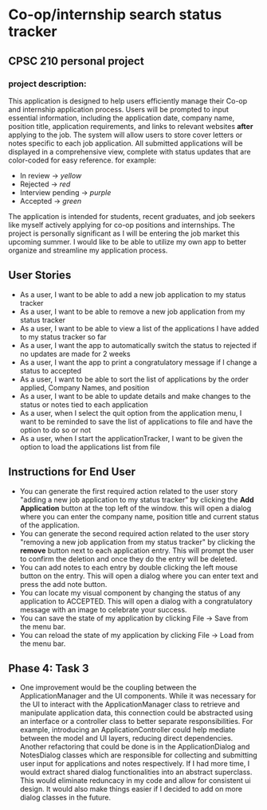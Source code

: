 # Co-op/internship search status tracker

## CPSC 210 personal project

### project description: 

This application is designed to help users efficiently manage their Co-op and internship application process.
Users will be prompted to input essential information, including the application date, company name, position
title, application requirements, and links to relevant websites **after** applying to the job. The system will 
allow users to store cover letters or notes specific to each job application. 
All submitted applications will be displayed in a comprehensive view, complete with status updates that are
color-coded for easy reference. for example: 
- In review -> *yellow*
- Rejected  -> *red*
- Interview pending -> *purple*
- Accepted  -> *green*

The application is intended for students, recent graduates, and job seekers like myself actively applying for 
co-op positions and internships. The project is personally significant as I will be entering the job market
this upcoming summer. I would like to be able to utilize my own app to better organize and streamline my
application process. 

## User Stories

- As a user, I want to be able to add a new job application to my status tracker
- As a user, I want to be able to remove a new job application from my status tracker 
- As a user, I want to be able to view a list of the applications I have added to my status tracker so far 
- As a user, I want the app to automatically switch the status to rejected if no updates are made for 2 weeks
- As a user, I want the app to print a congratulatory message if I change a status to accepted
- As a user, I want to be able to sort the list of applications by the order applied, Company Names, and position
- As a user, I want to be able to update details and make changes to the status or notes tied to each application 
- As a user, when I select the quit option from the application menu, I want to be reminded to save the list of applications to file and have the option to do so or not
- As a user, when I start the applicationTracker, I want to be given the option to load the applications list from file 

## Instructions for End User 
- You can generate the first required action related to the user story "adding a new job application to my status tracker" by clicking the **Add Application** button at the top left of the window. this will open a dialog where you can enter the company name, position title and current status of the application. 
- You can generate the second required action related to the user story "removing a new job application from my status tracker" by clicking the **remove** button next to each application entry. This will prompt the user to confirm the deletion and once they do the entry will be deleted. 
- You can add notes to each entry by double clicking the left mouse button on the entry. This will open a dialog where you can enter text and press the add note button. 
- You can locate my visual component by changing the status of any application to ACCEPTED. This will open a dialog with a congratulatory message with an image to celebrate your success. 
- You can save the state of my application by clicking File -> Save from the menu bar. 
- You can reload the state of my application by clicking File -> Load from the menu bar. 

## Phase 4: Task 3
- One improvement would be the coupling between the ApplicationManager and the UI components. While it was necessary for the UI to interact with the ApplicationManager class to retrieve and manipulate application data, this connection could be abstracted using an interface or a controller class to better separate responsibilities. For example, introducing an ApplicationController could help mediate between the model and UI layers, reducing direct dependencies. Another refactoring that could be done is in the ApplicationDialog and NotesDialog classes which are responsible for collecting and submitting user input for applications and notes respectively. If I had more time, I would extract shared dialog functionalities into an abstract superclass. This would eliminate reduncacy in my code and allow for consistent ui design. It would also make things easier if I decided to add on more dialog classes in the future. 

